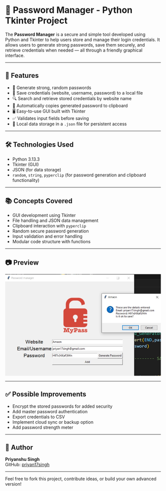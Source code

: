 # 🔐 Password Manager - Python Tkinter Project

The **Password Manager** is a secure and simple tool developed using Python and Tkinter to help users store and manage their login credentials. It allows users to generate strong passwords, save them securely, and retrieve credentials when needed — all through a friendly graphical interface.

---

## 🚀 Features

- 🔑 Generate strong, random passwords
- 💾 Save credentials (website, username, password) to a local file
- 🔍 Search and retrieve stored credentials by website name
- 🧾 Automatically copies generated password to clipboard
- 🖥️ Easy-to-use GUI built with Tkinter
- ✅ Validates input fields before saving
- 🔐 Local data storage in a `.json` file for persistent access

---

## 🛠️ Technologies Used

- Python 3.13.3
- Tkinter (GUI)
- JSON (for data storage)
- `random`, `string`, `pyperclip` (for password generation and clipboard functionality)

---

## 📚 Concepts Covered

- GUI development using Tkinter
- File handling and JSON data management
- Clipboard interaction with `pyperclip`
- Random secure password generation
- Input validation and error handling
- Modular code structure with functions

---

## 📷 Preview


![Password Manager Preview](preview.jpg)

---

## ✅ Possible Improvements

- Encrypt the stored passwords for added security
- Add master password authentication
- Export credentials to CSV
- Implement cloud sync or backup option
- Add password strength meter

---

## 👤 Author

**Priyanshu Singh**  
GitHub: [priyan17singh](https://github.com/priyan17singh)

---

Feel free to fork this project, contribute ideas, or build your own advanced version!

